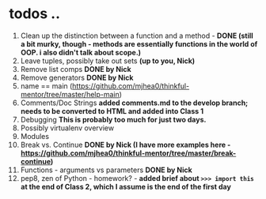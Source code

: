 # todos ..

1. Clean up the distinction between a function and a method - **DONE (still a bit murky, though - methods are essentially functions in the world of OOP. i also didn't talk about scope.)**
2. Leave tuples, possibly take out sets **(up to you, Nick)**
3. Remove list comps **DONE by Nick**
4. Remove generators **DONE by Nick**
5. name == main (https://github.com/mjhea0/thinkful-mentor/tree/master/help-main)
6. Comments/Doc Strings **added comments.md to the develop branch; needs to be converted to HTML and added into Class 1**
7. Debugging **This is probably too much for just two days.**
8. Possibly virtualenv overview
9. Modules
10. Break vs. Continue **DONE by Nick (I have more examples here - https://github.com/mjhea0/thinkful-mentor/tree/master/break-continue)** 
11. Functions - arguments vs parameters **DONE by Nick**
12. pep8, zen of Python - homework? - **added brief about `>>> import this` at the end of Class 2, which I assume is the end of the first day**
